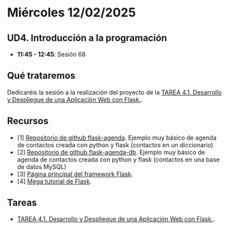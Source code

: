 # Miércoles 12/02/2025

## UD4. Introducción a la programación

- **11:45 - 12:45**: Sesión 68


## Qué trataremos

Dedicaréis la sesión a la realización del proyecto de la [TAREA 4.1. Desarrollo y Despliegue de una Aplicación Web con Flask.](/Documents/UD4/TAREA%204.1.%20Desarrollo%20y%20Despliegue%20de%20una%20Aplicación%20Web%20con%20Flask.pdf).

## Recursos
- [1] [Repositorio de github flask-agenda](https://github.com/joseliza/flask-agenda). Ejemplo muy básico de agenda de contactos creada con python y flask (contactos en un diccionario)
- [2] [Repositorio de github flask-agenda-db](https://github.com/joseliza/flask-agenda-db). Ejemplo muy básico de agenda de contactos creada con python y flask (contactos en una base de datos MySQL)
- [3] [Página principal del framework Flask](https://flask.palletsprojects.com/es/stable/).
- [4] [Mega tutorial de Flask](https://blog.miguelgrinberg.com/post/the-flask-mega-tutorial-part-i-hello-world).


## Tareas

- [TAREA 4.1. Desarrollo y Despliegue de una Aplicación Web con Flask.](/Documents/UD4/TAREA%204.1.%20Desarrollo%20y%20Despliegue%20de%20una%20Aplicación%20Web%20con%20Flask.pdf).
